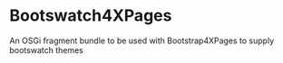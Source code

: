 Bootswatch4XPages
=================

An OSGi fragment bundle to be used with Bootstrap4XPages to supply bootswatch themes

